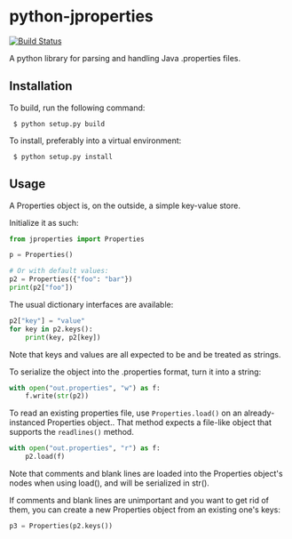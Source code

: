 python-jproperties
==================
[![Build Status](https://travis-ci.org/translate/python-jproperties.svg)](https://travis-ci.org/translate/python-jproperties)

A python library for parsing and handling Java .properties files.


Installation
------------

To build, run the following command:

```
 $ python setup.py build
```

To install, preferably into a virtual environment:

```
 $ python setup.py install
```

Usage
-----

A Properties object is, on the outside, a simple key-value store.

Initialize it as such:

```python
from jproperties import Properties

p = Properties()

# Or with default values:
p2 = Properties({"foo": "bar"})
print(p2["foo"])
```

The usual dictionary interfaces are available:

```python
p2["key"] = "value"
for key in p2.keys():
	print(key, p2[key])
```

Note that keys and values are all expected to be and be treated as strings.

To serialize the object into the .properties format, turn it into a string:

```python
with open("out.properties", "w") as f:
	f.write(str(p2))
```

To read an existing properties file, use `Properties.load()` on an already-
instanced Properties object.. That method expects a file-like object that
supports the `readlines()` method.

```python
with open("out.properties", "r") as f:
	p2.load(f)
```

Note that comments and blank lines are loaded into the Properties object's
nodes when using load(), and will be serialized in str().

If comments and blank lines are unimportant and you want to get rid of them,
you can create a new Properties object from an existing one's keys:

```python
p3 = Properties(p2.keys())
```
